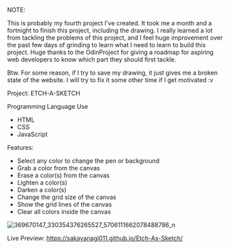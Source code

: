 NOTE:

This is probably my fourth project I've created. It took me a month and a fortnight to finish this project, including the drawing. I really learned a lot from tackling the problems of this project, and I feel huge improvement over the past few days of grinding to learn what I need to learn to build this project. Huge thanks to the OdinProject for giving a roadmap for aspiring web developers to know which part they should first tackle.

Btw. For some reason, if I try to save my drawing, it just gives me a broken state of the website. I will try to fix it some other time if I get motivated :v 

Project: ETCH-A-SKETCH

Programming Language Use
 - HTML
 - CSS
 - JavaScript

Features:
 - Select any color to change the pen or background
 - Grab a color from the canvas
 - Erase a color(s) from the canvas
 - Lighten a color(s)
 - Darken a color(s)
 - Change the grid size of the canvas
 - Show the grid lines of the canvas
 - Clear all colors inside the canvas

![369670147_330354376265527_5706111662078488786_n](https://github.com/sakayanagi011/Etch-As-Sketch/assets/123628072/7a9a3f69-cf5f-46a9-b87b-8a81fdea95f8)

Live Preview: https://sakayanagi011.github.io/Etch-As-Sketch/
